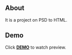 ## About

It is a project on PSD to HTML.

## Demo
Click <a href="https://asiahub-10.github.io/NewLight-PSD-to-HTML/"><b>DEMO</b></a> to watch preview.
